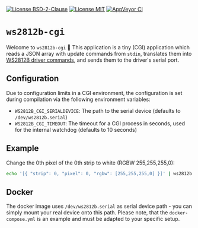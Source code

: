 [![License BSD-2-Clause](https://img.shields.io/badge/License-BSD--2--Clause-blue.svg)](https://opensource.org/licenses/BSD-2-Clause)
[![License MIT](https://img.shields.io/badge/License-MIT-blue.svg)](https://opensource.org/licenses/MIT)
[![AppVeyor CI](https://ci.appveyor.com/api/projects/status/github/KizzyCode/Ws2812b-cgi-rust?svg=true)](https://ci.appveyor.com/project/KizzyCode/Ws2812b-cgi-rust)


# `ws2812b-cgi`
Welcome to `ws2812b-cgi` 🎉
This application is a tiny (CGI) application which reads a JSON array with update commands from `stdin`, translates them
into [WS2812B driver commands](https://github.com/KizzyCode/WS2812B-rust-rp2040), and sends them to the driver's serial
port.

## Configuration
Due to configuration limits in a CGI environment, the configuration is set during compilation via the following
environment variables:
- `WS2812B_CGI_SERIALDEVICE`: The path to the serial device (defaults to `/dev/ws2812b.serial`)
- `WS2812B_CGI_TIMEOUT`: The timeout for a CGI process in seconds, used for the internal watchdog (defaults to 10 
  seconds)

## Example
Change the 0th pixel of the 0th strip to white (RGBW 255,255,255,0):
```sh
echo '[{ "strip": 0, "pixel": 0, "rgbw": [255,255,255,0] }]' | ws2812b
```

## Docker
The docker image uses `/dev/ws2812b.serial` as serial device path - you can simply mount your real device onto this
path. Please note, that the `docker-compose.yml` is an example and must be adapted to your specific setup.
